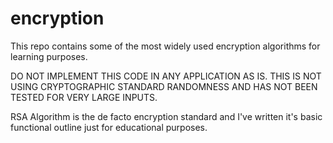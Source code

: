 # encryption
This repo contains some of the most widely used encryption algorithms for learning purposes.

DO NOT IMPLEMENT THIS CODE IN ANY APPLICATION AS IS. THIS IS NOT USING CRYPTOGRAPHIC STANDARD RANDOMNESS AND HAS NOT BEEN TESTED FOR VERY LARGE INPUTS.

RSA Algorithm is the de facto encryption standard and I've written it's basic functional outline just for educational purposes.
